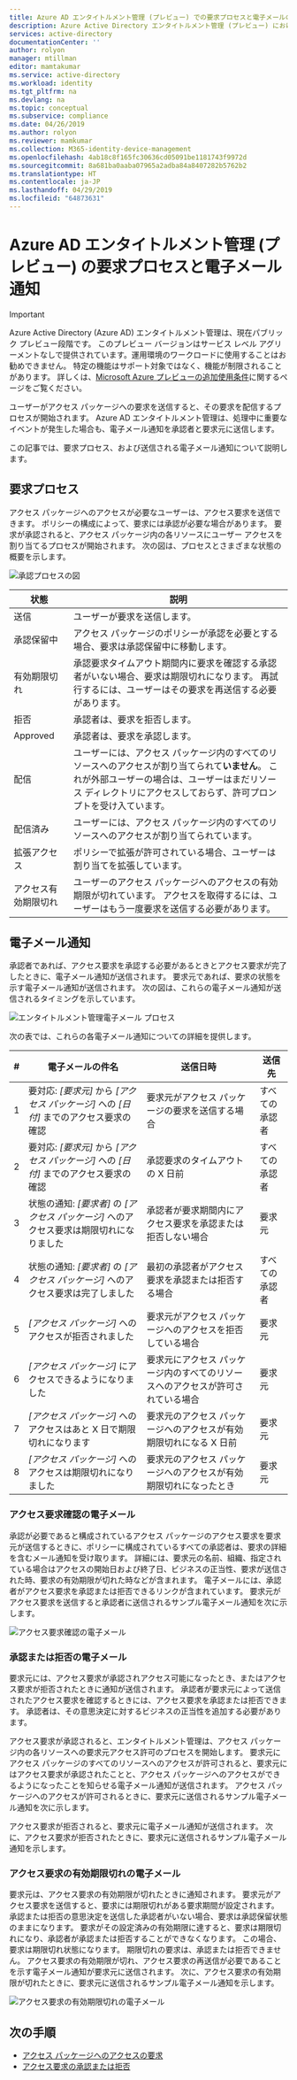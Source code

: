 ```yaml
---
title: Azure AD エンタイトルメント管理 (プレビュー) での要求プロセスと電子メールの通知 - Azure Active Directory
description: Azure Active Directory エンタイトルメント管理 (プレビュー) におけるアクセス パッケージの要求プロセスと電子メール通知が送信されるタイミングについて説明します。
services: active-directory
documentationCenter: ''
author: rolyon
manager: mtillman
editor: mamtakumar
ms.service: active-directory
ms.workload: identity
ms.tgt_pltfrm: na
ms.devlang: na
ms.topic: conceptual
ms.subservice: compliance
ms.date: 04/26/2019
ms.author: rolyon
ms.reviewer: mamkumar
ms.collection: M365-identity-device-management
ms.openlocfilehash: 4ab18c8f165fc30636cd05091be1181743f9972d
ms.sourcegitcommit: 8a681ba0aaba07965a2adba84a8407282b5762b2
ms.translationtype: HT
ms.contentlocale: ja-JP
ms.lasthandoff: 04/29/2019
ms.locfileid: "64873631"
---
```

# <a name="request-process-and-email-notifications-in-azure-ad-entitlement-management-preview"></a>Azure AD エンタイトルメント管理 (プレビュー) の要求プロセスと電子メール通知

> [!IMPORTANT]
> Azure Active Directory (Azure AD) エンタイトルメント管理は、現在パブリック プレビュー段階です。
> このプレビュー バージョンはサービス レベル アグリーメントなしで提供されています。運用環境のワークロードに使用することはお勧めできません。 特定の機能はサポート対象ではなく、機能が制限されることがあります。
> 詳しくは、[Microsoft Azure プレビューの追加使用条件](https://azure.microsoft.com/support/legal/preview-supplemental-terms/)に関するページをご覧ください。

ユーザーがアクセス パッケージへの要求を送信すると、その要求を配信するプロセスが開始されます。 Azure AD エンタイトルメント管理は、処理中に重要なイベントが発生した場合も、電子メール通知を承認者と要求元に送信します。

この記事では、要求プロセス、および送信される電子メール通知について説明します。

## <a name="request-process"></a>要求プロセス

アクセス パッケージへのアクセスが必要なユーザーは、アクセス要求を送信できます。 ポリシーの構成によって、要求には承認が必要な場合があります。 要求が承認されると、アクセス パッケージ内の各リソースにユーザー アクセスを割り当てるプロセスが開始されます。 次の図は、プロセスとさまざまな状態の概要を示します。

![承認プロセスの図](./media/entitlement-management-process/request-process.png)

| 状態 | 説明 |
| --- | --- |
| 送信 | ユーザーが要求を送信します。 |
| 承認保留中 | アクセス パッケージのポリシーが承認を必要とする場合、要求は承認保留中に移動します。 |
| 有効期限切れ | 承認要求タイムアウト期間内に要求を確認する承認者がいない場合、要求は期限切れになります。 再試行するには、ユーザーはその要求を再送信する必要があります。 |
| 拒否 | 承認者は、要求を拒否します。 |
| Approved | 承認者は、要求を承認します。 |
| 配信 | ユーザーには、アクセス パッケージ内のすべてのリソースへのアクセスが割り当てられて**いません**。 これが外部ユーザーの場合は、ユーザーはまだリソース ディレクトリにアクセスしておらず、許可プロンプトを受け入ています。 |
| 配信済み | ユーザーには、アクセス パッケージ内のすべてのリソースへのアクセスが割り当てられています。 |
| 拡張アクセス | ポリシーで拡張が許可されている場合、ユーザーは割り当てを拡張しています。 |
| アクセス有効期限切れ | ユーザーのアクセス パッケージへのアクセスの有効期限が切れています。 アクセスを取得するには、ユーザーはもう一度要求を送信する必要があります。 |

## <a name="email-notifications"></a>電子メール通知

承認者であれば、アクセス要求を承認する必要があるときとアクセス要求が完了したときに、電子メール通知が送信されます。 要求元であれば、要求の状態を示す電子メール通知が送信されます。 次の図は、これらの電子メール通知が送信されるタイミングを示しています。

![エンタイトルメント管理電子メール プロセス](./media/entitlement-management-process/email-notifications.png)

次の表では、これらの各電子メール通知についての詳細を提供します。

| # | 電子メールの件名 | 送信日時 | 送信先 |
| --- | --- | --- | --- |
| 1 | 要対応: *[要求元]* から *[アクセス パッケージ]* への *[日付]* までのアクセス要求の確認 | 要求元がアクセス パッケージの要求を送信する場合 | すべての承認者 |
| 2 | 要対応: *[要求元]* から *[アクセス パッケージ]* への *[日付]* までのアクセス要求の確認 | 承認要求のタイムアウトの X 日前 | すべての承認者 |
| 3 | 状態の通知: *[要求者]* の *[アクセス パッケージ]* へのアクセス要求は期限切れになりました | 承認者が要求期間内にアクセス要求を承認または拒否しない場合 | 要求元 |
| 4 | 状態の通知: *[要求者]* の *[アクセス パッケージ]* へのアクセス要求は完了しました | 最初の承認者がアクセス要求を承認または拒否する場合 | すべての承認者 |
| 5 | *[アクセス パッケージ]* へのアクセスが拒否されました | 要求元がアクセス パッケージへのアクセスを拒否している場合 | 要求元 |
| 6 | *[アクセス パッケージ]* にアクセスできるようになりました  | 要求元にアクセス パッケージ内のすべてのリソースへのアクセスが許可されている場合 | 要求元 |
| 7 | *[アクセス パッケージ]* へのアクセスはあと X 日で期限切れになります | 要求元のアクセス パッケージへのアクセスが有効期限切れになる X 日前 | 要求元 |
| 8 | *[アクセス パッケージ]* へのアクセスは期限切れになりました | 要求元のアクセス パッケージへのアクセスが有効期限切れになったとき | 要求元 |

### <a name="review-access-request-emails"></a>アクセス要求確認の電子メール

承認が必要であると構成されているアクセス パッケージのアクセス要求を要求元が送信するときに、ポリシーに構成されているすべての承認者は、要求の詳細を含むメール通知を受け取ります。 詳細には、要求元の名前、組織、指定されている場合はアクセスの開始日および終了日、ビジネスの正当性、要求が送信された時、要求の有効期限が切れた時などが含まれます。 電子メールには、承認者がアクセス要求を承認または拒否できるリンクが含まれています。 要求元がアクセス要求を送信すると承認者に送信されるサンプル電子メール通知を次に示します。

![アクセス要求確認の電子メール](./media/entitlement-management-shared/email-approve-request.png)

### <a name="approved-or-denied-emails"></a>承認または拒否の電子メール

要求元には、アクセス要求が承認されアクセス可能になったとき、またはアクセス要求が拒否されたときに通知が送信されます。 承認者が要求元によって送信されたアクセス要求を確認するときには、アクセス要求を承認または拒否できます。 承認者は、その意思決定に対するビジネスの正当性を追加する必要があります。

アクセス要求が承認されると、エンタイトルメント管理は、アクセス パッケージ内の各リソースへの要求元アクセス許可のプロセスを開始します。 要求元にアクセス パッケージのすべてのリソースへのアクセスが許可されると、要求元にはアクセス要求が承認されたことと、アクセス パッケージへのアクセスができるようになったことを知らせる電子メール通知が送信されます。 アクセス パッケージへのアクセスが許可されるときに、要求元に送信されるサンプル電子メール通知を次に示します。

アクセス要求が拒否されると、要求元に電子メール通知が送信されます。 次に、アクセス要求が拒否されたときに、要求元に送信されるサンプル電子メール通知を示します。

### <a name="expired-access-request-emails"></a>アクセス要求の有効期限切れの電子メール

要求元は、アクセス要求の有効期限が切れたときに通知されます。 要求元がアクセス要求を送信すると、要求には期限切れがある要求期間が設定されます。 承認または拒否の意思決定を送信した承認者がいない場合、要求は承認保留状態のままになります。 要求がその設定済みの有効期限に達すると、要求は期限切れになり、承認者が承認または拒否することができなくなります。 この場合、要求は期限切れ状態になります。 期限切れの要求は、承認または拒否できません。 アクセス要求の有効期限が切れ、アクセス要求の再送信が必要であることを示す電子メール通知が要求元に送信されます。 次に、アクセス要求の有効期限が切れたときに、要求元に送信されるサンプル電子メール通知を示します。

![アクセス要求の有効期限切れの電子メール](./media/entitlement-management-process/email-expired-access-request.png)

## <a name="next-steps"></a>次の手順

- [アクセス パッケージへのアクセスの要求](entitlement-management-request-access.md)
- [アクセス要求の承認または拒否](entitlement-management-request-approve.md)
